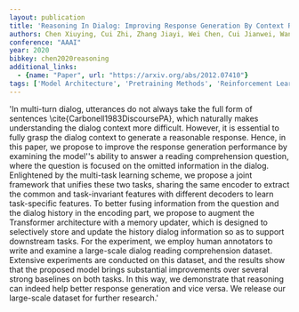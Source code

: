 ```yaml
---
layout: publication
title: 'Reasoning In Dialog: Improving Response Generation By Context Reading Comprehension'
authors: Chen Xiuying, Cui Zhi, Zhang Jiayi, Wei Chen, Cui Jianwei, Wang Bin, Zhao Dongyan, Yan Rui
conference: "AAAI"
year: 2020
bibkey: chen2020reasoning
additional_links:
  - {name: "Paper", url: "https://arxiv.org/abs/2012.07410"}
tags: ['Model Architecture', 'Pretraining Methods', 'Reinforcement Learning', 'Tools', 'Transformer']
---
```

'In multi-turn dialog, utterances do not always take the full form of sentences \cite\{Carbonell1983DiscoursePA\}, which naturally makes understanding the dialog context more difficult. However, it is essential to fully grasp the dialog context to generate a reasonable response. Hence, in this paper, we propose to improve the response generation performance by examining the model''s ability to answer a reading comprehension question, where the question is focused on the omitted information in the dialog. Enlightened by the multi-task learning scheme, we propose a joint framework that unifies these two tasks, sharing the same encoder to extract the common and task-invariant features with different decoders to learn task-specific features. To better fusing information from the question and the dialog history in the encoding part, we propose to augment the Transformer architecture with a memory updater, which is designed to selectively store and update the history dialog information so as to support downstream tasks. For the experiment, we employ human annotators to write and examine a large-scale dialog reading comprehension dataset. Extensive experiments are conducted on this dataset, and the results show that the proposed model brings substantial improvements over several strong baselines on both tasks. In this way, we demonstrate that reasoning can indeed help better response generation and vice versa. We release our large-scale dataset for further research.'
